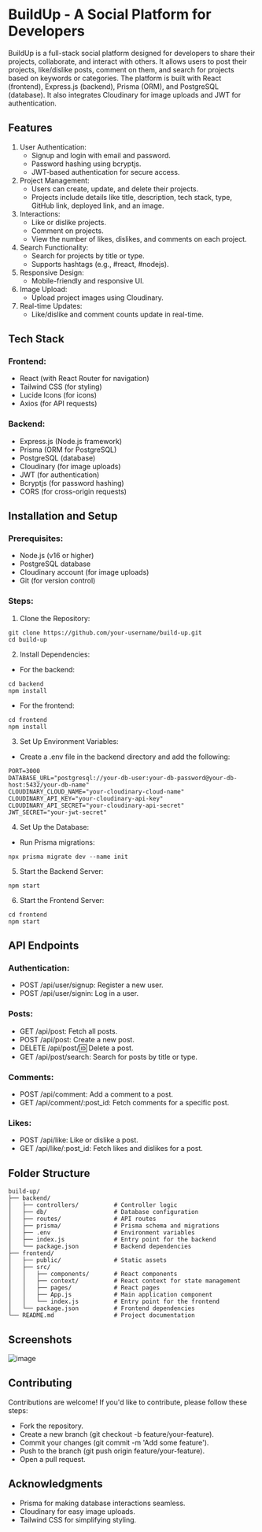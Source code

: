 # BuildUp - A Social Platform for Developers
BuildUp is a full-stack social platform designed for developers to share their projects, collaborate, and interact with others. It allows users to post their projects, like/dislike posts, comment on them, and search for projects based on keywords or categories. The platform is built with React (frontend), Express.js (backend), Prisma (ORM), and PostgreSQL (database). It also integrates Cloudinary for image uploads and JWT for authentication.

## Features 
1. User Authentication:
   - Signup and login with email and password.
   - Password hashing using bcryptjs.
   - JWT-based authentication for secure access.
2. Project Management:
   - Users can create, update, and delete their projects.
   - Projects include details like title, description, tech stack, type, GitHub link, deployed link, and an image.
3. Interactions:
   - Like or dislike projects.
   - Comment on projects.
   - View the number of likes, dislikes, and comments on each project.
4. Search Functionality:
   - Search for projects by title or type.
   - Supports hashtags (e.g., #react, #nodejs).
5. Responsive Design:
   - Mobile-friendly and responsive UI.
6. Image Upload:
   - Upload project images using Cloudinary.
7. Real-time Updates:
   - Like/dislike and comment counts update in real-time.
## Tech Stack
### Frontend:
   - React (with React Router for navigation)
   - Tailwind CSS (for styling)
   - Lucide Icons (for icons)
   - Axios (for API requests)
### Backend:
   - Express.js (Node.js framework)
   - Prisma (ORM for PostgreSQL)
   - PostgreSQL (database)
   - Cloudinary (for image uploads)
   - JWT (for authentication)
   - Bcryptjs (for password hashing)
   - CORS (for cross-origin requests)

## Installation and Setup
### Prerequisites:
   - Node.js (v16 or higher)
   - PostgreSQL database
   - Cloudinary account (for image uploads)
   - Git (for version control)
### Steps:
1. Clone the Repository:
```
git clone https://github.com/your-username/build-up.git
cd build-up
```
2. Install Dependencies:
- For the backend:
```
cd backend
npm install
```
- For the frontend:
```
cd frontend
npm install
```
3. Set Up Environment Variables:
- Create a .env file in the backend directory and add the following:
```
PORT=3000
DATABASE_URL="postgresql://your-db-user:your-db-password@your-db-host:5432/your-db-name"
CLOUDINARY_CLOUD_NAME="your-cloudinary-cloud-name"
CLOUDINARY_API_KEY="your-cloudinary-api-key"
CLOUDINARY_API_SECRET="your-cloudinary-api-secret"
JWT_SECRET="your-jwt-secret"
```
4. Set Up the Database:
- Run Prisma migrations:
```
npx prisma migrate dev --name init
```
5. Start the Backend Server:
```
npm start
```
6. Start the Frontend Server:
```
cd frontend
npm start
```
## API Endpoints 
### Authentication:
- POST /api/user/signup: Register a new user.
- POST /api/user/signin: Log in a user.
### Posts:
- GET /api/post: Fetch all posts.
- POST /api/post: Create a new post.
- DELETE /api/post/:id: Delete a post.
- GET /api/post/search: Search for posts by title or type.
### Comments:
- POST /api/comment: Add a comment to a post.
- GET /api/comment/:post_id: Fetch comments for a specific post.

### Likes:
- POST /api/like: Like or dislike a post.
- GET /api/like/:post_id: Fetch likes and dislikes for a post.
## Folder Structure
```
build-up/
├── backend/
│   ├── controllers/          # Controller logic
│   ├── db/                   # Database configuration
│   ├── routes/               # API routes
│   ├── prisma/               # Prisma schema and migrations
│   ├── .env                  # Environment variables
│   ├── index.js              # Entry point for the backend
│   └── package.json          # Backend dependencies
├── frontend/
│   ├── public/               # Static assets
│   ├── src/
│   │   ├── components/       # React components
│   │   ├── context/          # React context for state management
│   │   ├── pages/            # React pages
│   │   ├── App.js            # Main application component
│   │   └── index.js          # Entry point for the frontend
│   └── package.json          # Frontend dependencies
└── README.md                 # Project documentation
```
## Screenshots 
![image](https://github.com/kumarchy/build_up/blob/main/BuildUp.png?raw=true)

## Contributing 
Contributions are welcome! If you'd like to contribute, please follow these steps:
- Fork the repository.
- Create a new branch (git checkout -b feature/your-feature).
- Commit your changes (git commit -m 'Add some feature').
- Push to the branch (git push origin feature/your-feature).
- Open a pull request.
## Acknowledgments 
- Prisma for making database interactions seamless.
- Cloudinary for easy image uploads.
- Tailwind CSS for simplifying styling.
